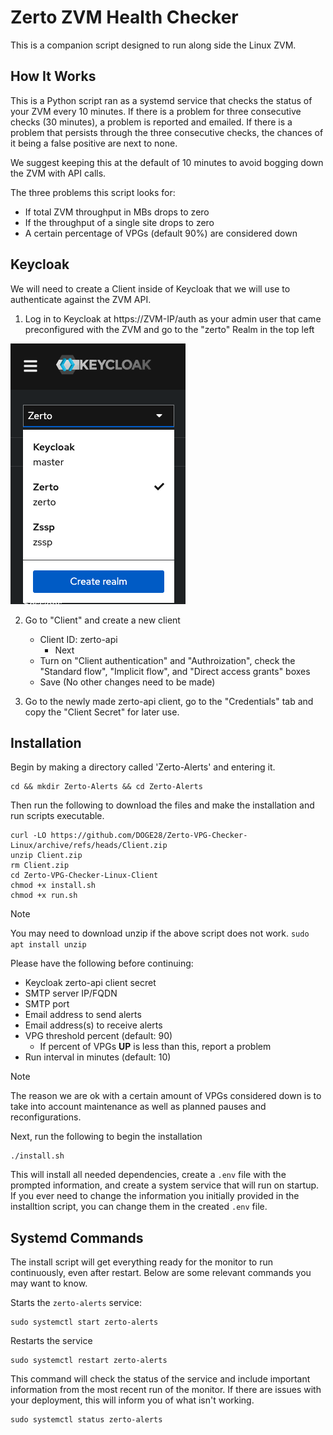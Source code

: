 # Zerto ZVM Health Checker

This is a companion script designed to run along side the Linux ZVM.

## How It Works

This is a Python script ran as a systemd service that checks the status of your ZVM every 10 minutes. If there is a problem for three consecutive checks (30 minutes), a problem is reported and emailed. If there is a problem that persists through the three consecutive checks, the chances of it being a false positive are next to none.

We suggest keeping this at the default of 10 minutes to avoid bogging down the ZVM with API calls.

The three problems this script looks for:

* If total ZVM throughput in MBs drops to zero
* If the throughput of a single site drops to zero
* A certain percentage of VPGs (default 90%) are considered down

## Keycloak

We will need to create a Client inside of Keycloak that we will use to authenticate against the ZVM API.

1. Log in to Keycloak at h<span>ttps:</span>//ZVM-IP/auth as your admin user that came preconfigured with the ZVM and go to the "zerto" Realm in the top left

![alt text](resources/image.png)

2. Go to "Client" and create a new client
    - Client ID: zerto-api
        - Next
    - Turn on "Client authentication" and "Authroization", check the "Standard flow", "Implicit flow", and "Direct access grants" boxes
    - Save (No other changes need to be made)

3. Go to the newly made zerto-api client, go to the "Credentials" tab and copy the "Client Secret" for later use.

## Installation


Begin by making a directory called 'Zerto-Alerts' and entering it.

```
cd && mkdir Zerto-Alerts && cd Zerto-Alerts
```

Then run the following to download the files and make the installation and run scripts executable.

```
curl -LO https://github.com/DOGE28/Zerto-VPG-Checker-Linux/archive/refs/heads/Client.zip
unzip Client.zip
rm Client.zip
cd Zerto-VPG-Checker-Linux-Client
chmod +x install.sh
chmod +x run.sh
```

> [!Note]
> You may need to download unzip if the above script does not work. ```sudo apt install unzip```


Please have the following before continuing:

* Keycloak zerto-api client secret
* SMTP server IP/FQDN
* SMTP port 
* Email address to send alerts
* Email address(s) to receive alerts
* VPG threshold percent (default: 90)
    - If percent of VPGs **UP** is less than this, report a problem
* Run interval in minutes (default: 10)

> [!NOTE]
> The reason we are ok with a certain amount of VPGs considered down is to take into account maintenance as well as planned pauses and reconfigurations.

Next, run the following to begin the installation

```
./install.sh
```

This will install all needed dependencies, create a `.env` file with the prompted information, and create a system service that will run on startup.
If you ever need to change the information you initially provided in the installtion script, you can change them in the created `.env` file. 


## Systemd Commands

The install script will get everything ready for the monitor to run continuously, even after restart. Below are some relevant commands you may want to know.

Starts the `zerto-alerts` service:

```
sudo systemctl start zerto-alerts
```

Restarts the service

```
sudo systemctl restart zerto-alerts
```

This command will check the status of the service and include important information from the most recent run of the monitor. If there are issues with your deployment, this will inform you of what isn't working.

```
sudo systemctl status zerto-alerts
```
